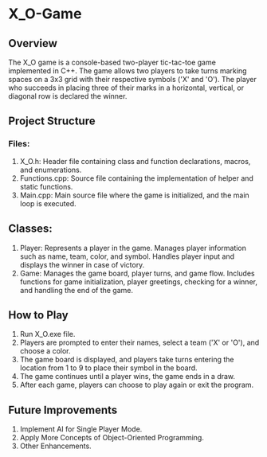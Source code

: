 # X_O-Game
## Overview
The X_O game is a console-based two-player tic-tac-toe game implemented in C++. The game allows two players to take turns marking spaces on a 3x3 grid with their respective symbols ('X' and 'O'). The player who succeeds in placing three of their marks in a horizontal, vertical, or diagonal row is declared the winner.

## Project Structure
### Files:
1. X_O.h: Header file containing class and function declarations, macros, and enumerations.
2. Functions.cpp: Source file containing the implementation of helper and static functions.
3. Main.cpp: Main source file where the game is initialized, and the main loop is executed.

## Classes:
1. Player: Represents a player in the game. Manages player information such as name, team, color, and symbol. Handles player input and displays the winner in case of victory.
2. Game: Manages the game board, player turns, and game flow. Includes functions for game initialization, player greetings, checking for a winner, and handling the end of the game.

## How to Play
1. Run X_O.exe file.
2. Players are prompted to enter their names, select a team ('X' or 'O'), and choose a color.
3. The game board is displayed, and players take turns entering the location from 1 to 9 to place their symbol in the board.
4. The game continues until a player wins, the game ends in a draw.
5. After each game, players can choose to play again or exit the program.

## Future Improvements
1. Implement AI for Single Player Mode.
2. Apply More Concepts of Object-Oriented Programming.
3. Other Enhancements.
